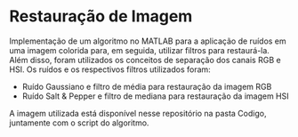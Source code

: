 <h1>Restauração de Imagem</h1>
<p>
  Implementação de um algoritmo no MATLAB para a aplicação de ruídos em uma imagem colorida para, em seguida, utilizar filtros para restaurá-la. Além disso, foram utilizados os conceitos de separação dos canais RGB e HSI. Os ruídos e os respectivos filtros utilizados foram:
  <ul>
    <li>Ruído Gaussiano e filtro de média para restauração da imagem RGB</li>
    <li>Ruído Salt & Pepper e filtro de mediana para restauração da imagem HSI</li>
  </ul>
  A imagem utilizada está disponível nesse repositório na pasta Codigo, juntamente com o script do algoritmo.
</p>
